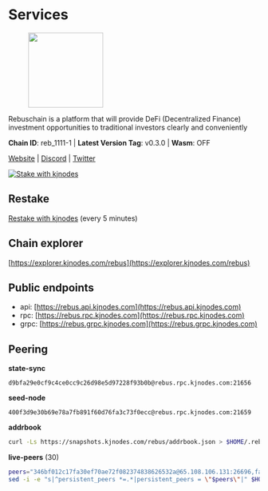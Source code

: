 # Services

<figure><img src="https://raw.githubusercontent.com/kj89/testnet_manuals/main/pingpub/logos/rebus.png" width="150" alt=""><figcaption></figcaption></figure>

Rebuschain is a platform that will provide DeFi (Decentralized Finance)  investment opportunities to traditional investors clearly and conveniently

**Chain ID**: reb_1111-1 | **Latest Version Tag**: v0.3.0 | **Wasm**: OFF

[Website](https://www.rebuschain.com) | [Discord](https://discord.gg/rebuschain) | [Twitter](https://twitter.com/RebusChain)

[![Stake with kjnodes](https://i.ibb.co/cr44Q8j/button-stake-with-kjnodes.png)](https://restake.app/rebus/rebusvaloper1vndzy8y55ylgpmmsc34uy8rm6kqlml6ffs9lrv)

## Restake

[Restake with kjnodes](https://restake.app/rebus/rebusvaloper1vndzy8y55ylgpmmsc34uy8rm6kqlml6ffs9lrv) (every 5 minutes)
## Chain explorer
[https://explorer.kjnodes.com/rebus](https://explorer.kjnodes.com/rebus)

## Public endpoints

* api: [https://rebus.api.kjnodes.com](https://rebus.api.kjnodes.com)
* rpc: [https://rebus.rpc.kjnodes.com](https://rebus.rpc.kjnodes.com)
* grpc: [https://rebus.grpc.kjnodes.com](https://rebus.grpc.kjnodes.com)

## Peering

**state-sync**

```text
d9bfa29e0cf9c4ce0cc9c26d98e5d97228f93b0b@rebus.rpc.kjnodes.com:21656
```

**seed-node**

```text
400f3d9e30b69e78a7fb891f60d76fa3c73f0ecc@rebus.rpc.kjnodes.com:21659
```

**addrbook**
```bash
curl -Ls https://snapshots.kjnodes.com/rebus/addrbook.json > $HOME/.rebusd/config/addrbook.json
```

**live-peers** (30)
```bash
peers="346bf012c17fa30ef70ae72f082374838626532a@65.108.106.131:26696,faf349e185255c4aa2786da4f8ac70ea13849db0@169.155.45.128:26656,07b84cf4b47a2e5ad251267716fe05bcf30330cd@65.21.170.3:29656,87102b5dd22c1d17f97197c078f23726ae3c6214@91.157.60.253:26656,12e6bea6650a53150c01ca3897e4a0b94d6e9d4e@135.181.141.47:26656,bb2a7dc81b9bd0e017409a2bbb71b12bb899e743@178.63.22.117:26656,a7d96dc929824613315dcc1c90fee119f28cc51f@164.152.160.207:26656,e6f1684ed8ed5c586b188bf7088026da4ffdaff6@134.65.193.78:26656,c126eed9cfede7802d78f570fec8175835309a73@141.95.127.146:26656,ae67d4c37632435e0d5f27041f50af20d227bdc2@93.170.72.118:21656,4e3e545e85000045ef44905ab683a5db6f87cdbe@88.198.32.17:37656,69e27ab9b46350654805df3ea8d9ac2f00af4e4c@38.242.244.85:26656,237bfc05da5f8cabee00f148995333f37186d232@164.68.121.101:26656,a35d28e111c1dcc1e5f3203627b449adfb4425f2@65.109.29.150:21656,34e3178b6e0f25451fd690c15fc199d5a9bdfb9b@15.204.197.11:26656,b1dcbb37514fbe215be54079e71aa39dac7fd0ae@64.5.123.203:26656,b1b08fe470551dca6d6631fb1bfabb814f6c1aec@54.37.129.164:54556,6dc49b312a98051351f0347568c294fea83a5f9a@51.79.27.21:11656,89757803f40da51678451735445ad40d5b15e059@169.155.44.106:26656,f4ad005ee8ec25508c498294e9e83d81b188ea49@185.248.24.16:21656,cd71aa366822800a2aa7051fae69127f78b3f203@188.165.225.226:26656,ebc4d27be0c87f537b44250c2e22ad349dc59fb6@158.69.116.134:26656,3cc5fb5f6140ac4e57dfc80940c8a06daa299c89@51.77.195.46:26656,3e319c765b7b48d518a2e3218efc317234b81681@142.132.159.188:26656,b8137c688096d1abcf56942d335d061f212e6629@62.212.65.138:34656,241c83e7a6ff769d66be0c4848db44cdcac8b4b0@192.99.62.83:26656,17779ded6b3dc2f31d6c6f40cc6f07d802753ba7@78.47.153.128:26656,40fa2184a7a81e0aae2f9354632e766608afc22a@135.181.207.115:56656,641b33b0e909630868133820605edf2b4ba4969a@65.109.49.109:26656,d9bfa29e0cf9c4ce0cc9c26d98e5d97228f93b0b@65.109.88.38:21656"
sed -i -e "s|^persistent_peers *=.*|persistent_peers = \"$peers\"|" $HOME/.rebusd/config/config.toml
```
